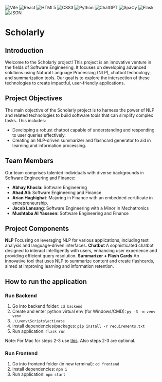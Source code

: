 ![Vite](https://img.shields.io/badge/vite-%23646CFF.svg?style=for-the-badge&logo=vite&logoColor=white) ![React](https://img.shields.io/badge/react-%2320232a.svg?style=for-the-badge&logo=react&logoColor=%2361DAFB) ![HTML5](https://img.shields.io/badge/html5-%23E34F26.svg?style=for-the-badge&logo=html5&logoColor=white) ![CSS3](https://img.shields.io/badge/css3-%231572B6.svg?style=for-the-badge&logo=css3&logoColor=white) ![Python](https://img.shields.io/badge/python-3670A0?style=for-the-badge&logo=python&logoColor=ffdd54) ![ChatGPT](https://img.shields.io/badge/chatGPT-74aa9c?style=for-the-badge&logo=openai&logoColor=white) ![SpaCy](https://img.shields.io/badge/spaCy-09A3D5.svg?style=for-the-badge&logo=spaCy&logoColor=white) ![Flask](https://img.shields.io/badge/flask-%23000.svg?style=for-the-badge&logo=flask&logoColor=white) ![JSON](https://img.shields.io/badge/JSON-000000.svg?style=for-the-badge&logo=JSON&logoColor=white)
# Scholarly

## Introduction
Welcome to the Scholarly project! This project is an innovative venture in the fields of Software Engineering. It focuses on developing advanced solutions using Natural Language Processing (NLP), chatbot technology, and summarization tools. Our goal is to explore the intersection of these technologies to create impactful, user-friendly applications.


## Project Objectives
The main objective of the Scholarly project is to harness the power of NLP and related technologies to build software tools that can simplify complex tasks. This includes:
- Developing a robust chatbot capable of understanding and responding to user queries effectively.
- Creating an NLP-driven summarizer and flashcard generator to aid in learning and information processing.

## Team Members
Our team comprises talented individuals with diverse backgrounds in Software Engineering and Finance:

- **Abhay Khosla**: Software Engineering
- **Ahad Ali**: Software Engineering and Finance
- **Arian Haghighat**: Majoring in Finance with an embedded certificate in   entrepreneurship.
- **Jacob Lansang**: Software Engineering with a Minor in Mechatronics
- **Mushtaba Al Yasseen**: Software Engineering and Finance

## Project Components
**NLP**
Focusing on leveraging NLP for various applications, including text analysis and language-driven interfaces.
**Chatbot**
A sophisticated chatbot designed to interact intelligently with users, enhancing user experience and providing efficient query resolution.
**Summarizer + Flash Cards**
An innovative tool that uses NLP to summarize content and create flashcards, aimed at improving learning and information retention.

## How to run the application 
### Run Backend
1. Go into backend folder: `cd backend`
2. Create and enter python virtual env (for Windows/CMD): `py -3 -m venv venv`
3. `.\\venv\Scripts\activate`
4. Install dependencies/packages: `pip install -r requirements.txt`
6. Run application: `flask run`

Note: For Mac for steps 2-3 use [this](https://realpython.com/python-virtual-environments-a-primer/). Also steps 2-3 are optional.

### Run Frontend
1. Go into frontend folder (in new terminal): `cd frontend`
2. Install dependencies: `npm i`
3. Run application: `npm start`


